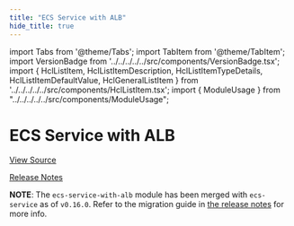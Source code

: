 ```yaml
---
title: "ECS Service with ALB"
hide_title: true
---
```


import Tabs from '@theme/Tabs';
import TabItem from '@theme/TabItem';
import VersionBadge from '../../../../../src/components/VersionBadge.tsx';
import { HclListItem, HclListItemDescription, HclListItemTypeDetails, HclListItemDefaultValue, HclGeneralListItem } from '../../../../../src/components/HclListItem.tsx';
import { ModuleUsage } from "../../../../../src/components/ModuleUsage";

<VersionBadge repoTitle="Amazon ECS" version="0.35.6" lastModifiedVersion="0.24.1"/>

# ECS Service with ALB

<a href="https://github.com/gruntwork-io/terraform-aws-ecs/tree/firelens/modules/ecs-service-with-alb" className="link-button" title="View the source code for this module in GitHub.">View Source</a>

<a href="https://github.com/gruntwork-io/terraform-aws-ecs/releases/tag/v0.24.1" className="link-button" title="Release notes for only versions which impacted this module.">Release Notes</a>

**NOTE**: The `ecs-service-with-alb` module has been merged with `ecs-service` as of `v0.16.0`. Refer to the migration
guide in [the release notes](https://github.com/gruntwork-io/terraform-aws-ecs/releases/tag/v0.16.0) for more info.


<!-- ##DOCS-SOURCER-START
{
  "originalSources": [
    "https://github.com/gruntwork-io/terraform-aws-ecs/tree/firelens/modules/ecs-service-with-alb/readme.md",
    "https://github.com/gruntwork-io/terraform-aws-ecs/tree/firelens/modules/ecs-service-with-alb/variables.tf",
    "https://github.com/gruntwork-io/terraform-aws-ecs/tree/firelens/modules/ecs-service-with-alb/outputs.tf"
  ],
  "sourcePlugin": "module-catalog-api",
  "hash": "c45f309322c8598066070c33a9e976a6"
}
##DOCS-SOURCER-END -->
